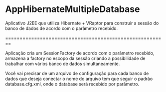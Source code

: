 # AppHibernateMultipleDatabase
Aplicativo J2EE que utiliza Hibernate + VRaptor para construir a sessão do banco de dados de acordo com o parâmetro recebido.

========================================================
 
Aplicação cria um SessionFactory de acordo com o parâmetro recebido, armazena a factory no escopo da sessão criando a possibilidade de trabalhar com vários banco de dados simultaneamente. 

Você vai precisar de um arquivo de configuração para cada banco de dados que deseja conectar o nome do arquivo tem que seguir o padrão 
database.cfg.xml, onde o database será recebido por parâmetro.
